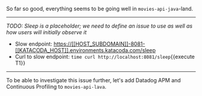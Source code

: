 So far so good, everything seems to be going well in `movies-api-java`-land.

---

_TODO: Sleep is a placeholder; we need to define an issue to use as well as how users will initially observe it_

* Slow endpoint: <https://[[HOST_SUBDOMAIN]]-8081-[[KATACODA_HOST]].environments.katacoda.com/sleep>
* Curl to slow endpoint: `time curl http://localhost:8081/sleep`{{execute T1}}

---

To be able to investigate this issue further, let's add Datadog APM and Continuous Profiling to `movies-api-lava`.
